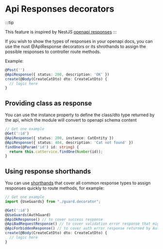 # Api Responses decorators

:::tip

This feature is inspired by NestJS [openapi responses](https://docs.nestjs.com/openapi/operations#responses)
:::

If you wish to show the types of responses in your openapi docs, you can use the nust @ApiResponse decorators or its shrothands to assign the possible responses to controller route methods.

Example: 

```typescript
@Post('')
@ApiResponse({ status: 200, description: 'OK' })
create(@Body(CreateCatDto) dto: CreateCatDto) {
  // logic here
}
```

## Providing class as response

You can use the instance property to define the class/dto type returned by the api, which the module will convert to openapi schema content

```typescript
// Get one example
@Get(':id')
@ApiResponse({ status: 200, instance: CatEntity })
@ApiResponse({ status: 404, description: 'Cat not found' })
findOne(@Param('id') id: string) {
  return this.catService.findOne(Number(id));
}
```

## Using response shorthands

You can use [shorthands](/reference/openapi#ApiResponseShorthands) that cover all common response types to assign responses quickly to route methods, for example:

```typescript
// Get one example
import {UseGuards} from "./guard.decorator";

@Get(':id')
@UseGuards(AuthGuard)
@ApiOkResponse() // to cover success response
@ApiBadRequestResponse() // to cover validation error response that might be retuned by @Body
@ApiForbiddenResponse() // to cover auth error response returned by AuthGuard
create(@Body(CreateCatDto) dto: CreateCatDto) {
  // logic here
}
```
